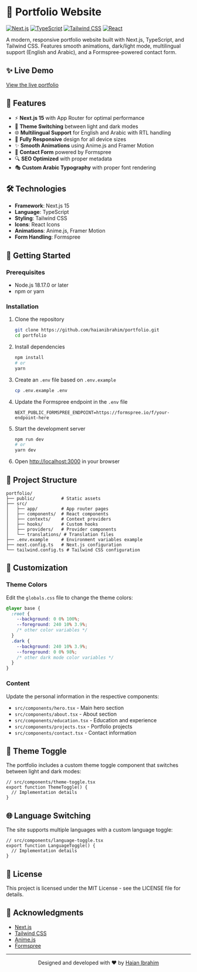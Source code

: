 # 🚀 Portfolio Website

[![Next.js](https://img.shields.io/badge/Next.js-15.2.5-black?style=for-the-badge&logo=next.js)](https://nextjs.org/)
[![TypeScript](https://img.shields.io/badge/TypeScript-5-blue?style=for-the-badge&logo=typescript)](https://www.typescriptlang.org/)
[![Tailwind CSS](https://img.shields.io/badge/Tailwind-4-38B2AC?style=for-the-badge&logo=tailwind-css)](https://tailwindcss.com/)
[![React](https://img.shields.io/badge/React-19-61DAFB?style=for-the-badge&logo=react)](https://reactjs.org/)

A modern, responsive portfolio website built with Next.js, TypeScript, and Tailwind CSS. Features smooth animations, dark/light mode, multilingual support (English and Arabic), and a Formspree-powered contact form.

## ✨ Live Demo

[View the live portfolio](https://haian.me)

## 🌟 Features

- ⚡ **Next.js 15** with App Router for optimal performance
- 🎨 **Theme Switching** between light and dark modes
- 🌐 **Multilingual Support** for English and Arabic with RTL handling
- 📱 **Fully Responsive** design for all device sizes
- ✨ **Smooth Animations** using Anime.js and Framer Motion
- 📝 **Contact Form** powered by Formspree
- 🔍 **SEO Optimized** with proper metadata
- 🎭 **Custom Arabic Typography** with proper font rendering

## 🛠️ Technologies

- **Framework**: Next.js 15
- **Language**: TypeScript
- **Styling**: Tailwind CSS
- **Icons**: React Icons
- **Animations**: Anime.js, Framer Motion
- **Form Handling**: Formspree

## 🚀 Getting Started

### Prerequisites

- Node.js 18.17.0 or later
- npm or yarn

### Installation

1. Clone the repository
   ```bash
   git clone https://github.com/haianibrahim/portfolio.git
   cd portfolio
   ```

2. Install dependencies
   ```bash
   npm install
   # or
   yarn
   ```

3. Create an `.env` file based on `.env.example`
   ```bash
   cp .env.example .env
   ```
   
4. Update the Formspree endpoint in the `.env` file
   ```
   NEXT_PUBLIC_FORMSPREE_ENDPOINT=https://formspree.io/f/your-endpoint-here
   ```

5. Start the development server
   ```bash
   npm run dev
   # or
   yarn dev
   ```

6. Open [http://localhost:3000](http://localhost:3000) in your browser

## 📂 Project Structure

```
portfolio/
├── public/          # Static assets
├── src/
│   ├── app/         # App router pages
│   ├── components/  # React components
│   ├── contexts/    # Context providers
│   ├── hooks/       # Custom hooks
│   ├── providers/   # Provider components
│   └── translations/ # Translation files
├── .env.example     # Environment variables example
├── next.config.ts   # Next.js configuration
└── tailwind.config.ts # Tailwind CSS configuration
```

## 🔧 Customization

### Theme Colors

Edit the `globals.css` file to change the theme colors:

```css
@layer base {
  :root {
    --background: 0 0% 100%;
    --foreground: 240 10% 3.9%;
    /* other color variables */
  }
  .dark {
    --background: 240 10% 3.9%;
    --foreground: 0 0% 98%;
    /* other dark mode color variables */
  }
}
```

### Content

Update the personal information in the respective components:

- `src/components/hero.tsx` - Main hero section
- `src/components/about.tsx` - About section
- `src/components/education.tsx` - Education and experience
- `src/components/projects.tsx` - Portfolio projects
- `src/components/contact.tsx` - Contact information

## 🌙 Theme Toggle

The portfolio includes a custom theme toggle component that switches between light and dark modes:

```tsx
// src/components/theme-toggle.tsx
export function ThemeToggle() {
  // Implementation details
}
```

## 🌐 Language Switching

The site supports multiple languages with a custom language toggle:

```tsx
// src/components/language-toggle.tsx
export function LanguageToggle() {
  // Implementation details
}
```

## 📝 License

This project is licensed under the MIT License - see the LICENSE file for details.

## 🙏 Acknowledgments

- [Next.js](https://nextjs.org/)
- [Tailwind CSS](https://tailwindcss.com/)
- [Anime.js](https://animejs.com/)
- [Formspree](https://formspree.io/)

---

<p align="center">Designed and developed with ❤️ by <a href="https://github.com/haianibrahim">Haian Ibrahim</a></p>
